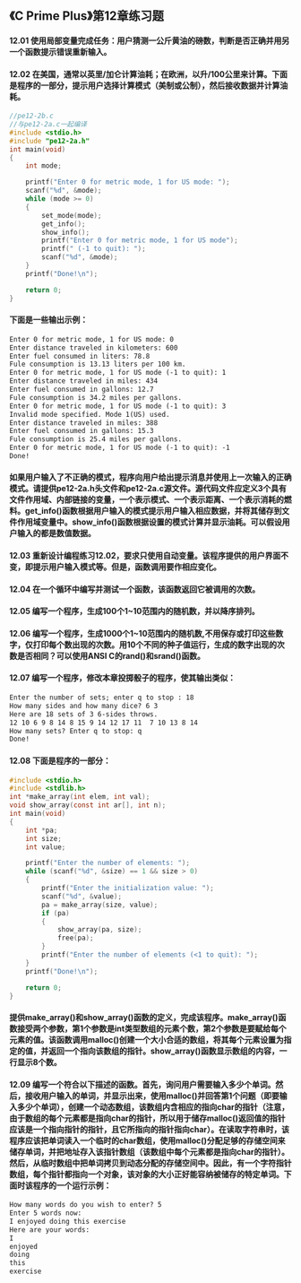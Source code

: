 ## 《C Prime Plus》第12章练习题

#### 12.01 使用局部变量完成任务：用户猜测一公斤黄油的磅数，判断是否正确并用另一个函数提示错误重新输入。

#### 12.02 在美国，通常以英里/加仑计算油耗；在欧洲，以升/100公里来计算。下面是程序的一部分，提示用户选择计算模式（美制或公制），然后接收数据并计算油耗。

```c
//pe12-2b.c
//与pe12-2a.c一起编译
#include <stdio.h>
#include "pe12-2a.h"
int main(void)
{
    int mode;

    printf("Enter 0 for metric mode, 1 for US mode: ");
    scanf("%d", &mode);
    while (mode >= 0)
    {
        set_mode(mode);
        get_info();
        show_info();
        printf("Enter 0 for metric mode, 1 for US mode");
        printf(" (-1 to quit): ");
        scanf("%d", &mode);
    }
    printf("Done!\n");

    return 0;
}
```

#### 下面是一些输出示例：

```markdown
Enter 0 for metric mode, 1 for US mode: 0
Enter distance traveled in kilometers: 600
Enter fuel consumed in liters: 78.8
Fule consumption is 13.13 liters per 100 km.
Enter 0 for metric mode, 1 for US mode (-1 to quit): 1
Enter distance traveled in miles: 434
Enter fuel consumed in gallons: 12.7
Fule consumption is 34.2 miles per gallons.
Enter 0 for metric mode, 1 for US mode (-1 to quit): 3
Invalid mode specified. Mode 1(US) used.
Enter distance traveled in miles: 388
Enter fuel consumed in gallons: 15.3
Fule consumption is 25.4 miles per gallons.
Enter 0 for metric mode, 1 for US mode (-1 to quit): -1
Done!
```

#### 如果用户输入了不正确的模式，程序向用户给出提示消息并使用上一次输入的正确模式。请提供pe12-2a.h头文件和pe12-2a.c源文件。源代码文件应定义3个具有文件作用域、内部链接的变量，一个表示模式、一个表示距离、一个表示消耗的燃料。get_info()函数根据用户输入的模式提示用户输入相应数据，并将其储存到文件作用域变量中。show_info()函数根据设置的模式计算并显示油耗。可以假设用户输入的都是数值数据。

#### 12.03 重新设计编程练习12.02，要求只使用自动变量。该程序提供的用户界面不变，即提示用户输入模式等。但是，函数调用要作相应变化。

#### 12.04 在一个循环中编写并测试一个函数，该函数返回它被调用的次数。

#### 12.05 编写一个程序，生成100个1~10范围内的随机数，并以降序排列。

#### 12.06 编写一个程序，生成1000个1~10范围内的随机数,不用保存或打印这些数字，仅打印每个数出现的次数。用10个不同的种子值运行，生成的数字出现的次数是否相同？可以使用ANSI C的rand()和srand()函数。

#### 12.07 编写一个程序，修改本章投掷骰子的程序，使其输出类似：

```markdown
Enter the number of sets; enter q to stop : 18
How many sides and how many dice? 6 3
Here are 18 sets of 3 6-sides throws.
12 10 6 9 8 14 8 15 9 14 12 17 11  7 10 13 8 14
How many sets? Enter q to stop: q
Done!
```

#### 12.08 下面是程序的一部分：

```c
#include <stdio.h>
#include <stdlib.h>
int *make_array(int elem, int val);
void show_array(const int ar[], int n);
int main(void)
{
    int *pa;
    int size;
    int value;

    printf("Enter the number of elements: ");
    while (scanf("%d", &size) == 1 && size > 0)
    {
        printf("Enter the initialization value: ");
        scanf("%d", &value);
        pa = make_array(size, value);
        if (pa)
        {
            show_array(pa, size);
            free(pa);
        }
        printf("Enter the number of elements (<1 to quit): ");
    }
    printf("Done!\n");

    return 0;
}
```

#### 提供make_array()和show_array()函数的定义，完成该程序。make_array()函数接受两个参数，第1个参数是int类型数组的元素个数，第2个参数是要赋给每个元素的值。该函数调用malloc()创建一个大小合适的数组，将其每个元素设置为指定的值，并返回一个指向该数组的指针。show_array()函数显示数组的内容，一行显示8个数。

#### 12.09 编写一个符合以下描述的函数。首先，询问用户需要输入多少个单词。然后，接收用户输入的单词，并显示出来，使用malloc()并回答第1个问题（即要输入多少个单词），创建一个动态数组，该数组内含相应的指向char的指针（注意，由于数组的每个元素都是指向char的指针，所以用于储存malloc()返回值的指针应该是一个指向指针的指针，且它所指向的指针指向char）。在读取字符串时，该程序应该把单词读入一个临时的char数组，使用malloc()分配足够的存储空间来储存单词，并把地址存入该指针数组（该数组中每个元素都是指向char的指针）。然后，从临时数组中把单词拷贝到动态分配的存储空间中。因此，有一个字符指针数组，每个指针都指向一个对象，该对象的大小正好能容纳被储存的特定单词。下面时该程序的一个运行示例：

```markdown
How many words do you wish to enter? 5
Enter 5 words now:
I enjoyed doing this exercise
Here are your words:
I
enjoyed
doing
this
exercise
```